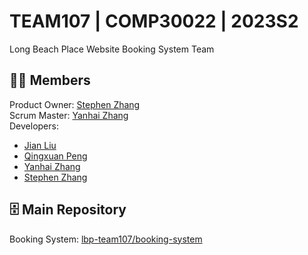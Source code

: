 # TEAM107 | COMP30022 | 2023S2
Long Beach Place Website Booking System Team
## 🙋‍♀️ Members
Product Owner: [Stephen Zhang](https://github.com/m1nicrusher) <br>
Scrum Master: [Yanhai Zhang](https://github.com/Hanny658) <br>
Developers:
- [Jian Liu](https://github.com/JianLiu7)
- [Qingxuan Peng](https://github.com/QingxuanPeng)
- [Yanhai Zhang](https://github.com/Hanny658)
- [Stephen Zhang](https://github.com/m1nicrusher)

## 🗄️ Main Repository
Booking System: [lbp-team107/booking-system](https://github.com/lbp-team107/booking-system)
